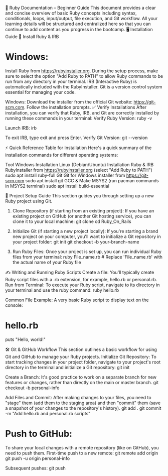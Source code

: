 📘 Ruby Documentation – Beginner Guide
This document provides a clear and concise overview of basic Ruby concepts including syntax, conditionals, loops, input/output, file execution, and Git workflow. All your learning details will be structured and centralized here so that you can continue to add content as you progress in the bootcamp.
🖥️ Installation Guide
🔧 Install Ruby & IRB
# Windows:

Install Ruby from https://rubyinstaller.org.
During the setup process, make sure to select the option "Add Ruby to PATH" to allow Ruby commands to be run from any directory in your terminal.
IRB (Interactive Ruby) is automatically included with the RubyInstaller.
Git is a version control system essential for managing your code.

Windows: Download the installer from the official Git website: https://git-scm.com. Follow the installation prompts.
✅ Verify Installations
After installation, you can verify that Ruby, IRB, and Git are correctly installed by running these commands in your terminal:
Verify Ruby Version:
ruby -v


Launch IRB:
irb

To exit IRB, type exit and press Enter.
Verify Git Version:
git --version


⚡ Quick Reference Table for Installation
Here's a quick summary of the installation commands for different operating systems:


Tool
Windows Installation
Linux (Debian/Ubuntu) Installation
Ruby & IRB
RubyInstaller from https://rubyinstaller.org (select "Add Ruby to PATH")
sudo apt install ruby-full
Git
Git for Windows installer from https://git-scm.com
sudo apt install git
GCC & Make
MSYS2 (run pacman commands in MSYS2 terminal)
sudo apt install build-essential

🚀 Project Setup Guide
This section guides you through setting up a new Ruby project using Git.
1. Clone Repository (if starting from an existing project):
If you have an existing project on GitHub (or another Git hosting service), you can clone it to your local machine:
git clone <repo-url>
cd Ruby_On_Rails 


2. Initialize Git (if starting a new project locally):
If you're starting a brand new project on your computer, you'll want to initialize a Git repository in your project folder:
git init
git checkout -b your-branch-name 

3. Run Ruby Files:
Once your project is set up, you can run individual Ruby files from your terminal:
ruby File_name.rb # Replace 'File_name.rb' with the actual name of your Ruby file


✍️ Writing and Running Ruby Scripts
Create a file: You'll typically create Ruby script files with a .rb extension, for example, hello.rb or personal.rb.
Run from Terminal: To execute your Ruby script, navigate to its directory in your terminal and use the ruby command:
ruby hello.rb


Common File Example: A very basic Ruby script to display text on the console:
# hello.rb
puts "Hello, world!"


🛠 Git & GitHub Workflow
This section outlines a basic workflow for using Git and GitHub to manage your Ruby projects.
Initialize Git Repository:
To start tracking changes in your project folder, navigate to your project's root directory in the terminal and initialize a Git repository:
git init


Create a Branch:
It's good practice to work on a separate branch for new features or changes, rather than directly on the main or master branch.
git checkout -b personal-info 

Add Files and Commit:
After making changes to your files, you need to "stage" them (add them to the staging area) and then "commit" them (save a snapshot of your changes to the repository's history).
git add . 
git commit -m "Add hello.rb and personal.rb scripts" 


# Push to GitHub:
To share your local changes with a remote repository (like on GitHub), you need to push them.
First-time push to a new remote:
git remote add origin <repo-url>
git push -u origin personal-info

Subsequent pushes:
git push


